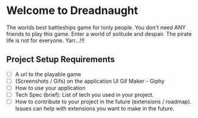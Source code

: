 # Welcome to Dreadnaught
The worlds best battleships game for lonly people. You don't need ANY friends to play this game. Enter a world of solitude and despair. The pirate life is not for everyone. Yarr...!!!

## Project Setup Requirements
- [ ] A url to the playable game
- [ ] (Screenshots / Gifs) on the application UI Gif Maker - Giphy
- [ ] How to use your application
- [ ] Tech Spec (brief): List of tech you used in your project.
- [ ] How to contribute to your project in the future (extensions / roadmap). Issues can help with extensions you want to make in the future.
